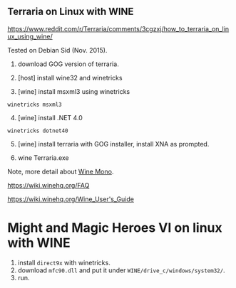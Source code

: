 Terraria on Linux with WINE
---

https://www.reddit.com/r/Terraria/comments/3cgzxj/how_to_terraria_on_linux_using_wine/

Tested on Debian Sid (Nov. 2015).  

1. download GOG version of terraria.  

2. [host] install wine32 and winetricks  

3. [wine] install msxml3 using winetricks  
```
winetricks msxml3
```

4. [wine] install .NET 4.0  
```
winetricks dotnet40
```

5. [wine] install terraria with GOG installer, install XNA as prompted.  

6. wine Terraria.exe  

Note, more detail about [Wine Mono](https://wiki.winehq.org/Mono).  

https://wiki.winehq.org/FAQ

https://wiki.winehq.org/Wine_User's_Guide

Might and Magic Heroes VI on linux with WINE
===

1. install `direct9x` with winetricks.  
2. download `mfc90.dll` and put it under `WINE/drive_c/windows/system32/`.  
3. run.  
